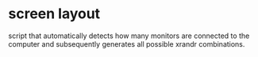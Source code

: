 # screen layout

script that automatically detects how many monitors are connected to the
computer and subsequently generates all possible xrandr combinations.
